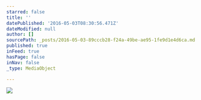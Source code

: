 ```yaml
---
starred: false
title: ''
datePublished: '2016-05-03T08:30:56.471Z'
dateModified: null
author: []
sourcePath: _posts/2016-05-03-89cccb28-f24a-49be-ae95-1fe9d1e4d6ca.md
published: true
inFeed: true
hasPage: false
inNav: false
_type: MediaObject

---
```

![](https://the-grid-user-content.s3-us-west-2.amazonaws.com/a55ae798-eb0d-4d77-b698-0ad39d70b3d6.jpg)